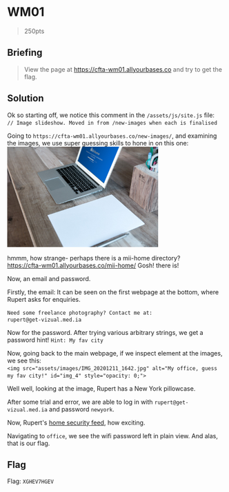 # WM01
> 250pts

## Briefing
> View the page at https://cfta-wm01.allyourbases.co and try to get the flag.

## Solution

Ok so starting off, we notice this comment in the `/assets/js/site.js` file:   
`// Image slideshow. Moved in from /new-images when each is finalised`   

Going to `https://cfta-wm01.allyourbases.co/new-images/`, and examining the images, we use super guessing skills to hone in on this one:    
<img src="5.jpg" width="350" >   

hmmm, how strange- perhaps there is a mii-home directory?    
https://cfta-wm01.allyourbases.co/mii-home/ Gosh! there is!

Now, an email and password. 

Firstly, the email: It can be seen on the first webpage at the bottom, where Rupert asks for enquiries. 
```
Need some freelance photography? Contact me at:
rupert@get-vizual.med.ia 
```

Now for the password. After trying various arbitrary strings, we get a password hint! 
`Hint: My fav city`

Now, going back to the main webpage, if we inspect element at the images, we see this:    
`<img src="assets/images/IMG_20201211_1642.jpg" alt="My office, guess my fav city!" id="img_4" style="opacity: 0;">`   

Well well, looking at the image, Rupert has a New York pillowcase.   

After some trial and error, we are able to log in with `rupert@get-vizual.med.ia` and password `newyork`.   

Now, Rupert's [home security feed](https://cfta-wm01.allyourbases.co/mii-home/security-camera/feed/), how exciting.

Navigating to `office`, we see the wifi password left in plain view. And alas, that is our flag. 

## Flag
Flag: `XGHEV7HGEV`
